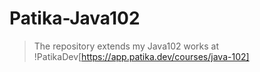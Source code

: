 # Patika-Java102

> The repository extends my Java102 works at !PatikaDev[https://app.patika.dev/courses/java-102] 
